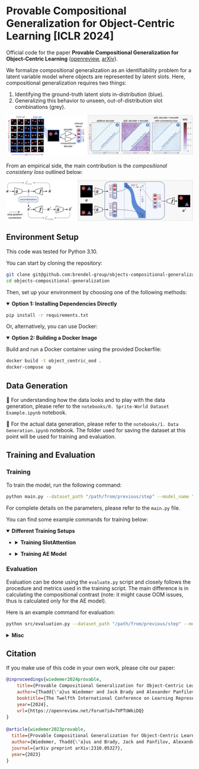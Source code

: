 
# Provable Compositional Generalization for Object-Centric Learning [ICLR 2024]
Official code for the paper **Provable Compositional Generalization for Object-Centric Learning** ([openreview](https://openreview.net/forum?id=7VPTUWkiDQ), [arXiv](https://arxiv.org/abs/2310.05327)).

We formalize compositional generalization as an identifiability problem for a latent variable model where objects are represented by latent slots. Here, compositional generalization requires two things:

1. Identifying the ground-truth latent slots in-distribution (blue).
2. Generalizing this behavior to unseen, out-of-distribution slot combinations (grey).


![Overview](assets/fig1_v12.png)

From an empirical side, the main contribution is the _compositional consisteny loss_ outlined below:

![Problem Setup](assets/fig3_v6.png)

## Environment Setup
This code was tested for Python 3.10. 

You can start by cloning the repository:

```bash
git clone git@github.com:brendel-group/objects-compositional-generalization.git
cd objects-compositional-generalization
```

Then, set up your environment by choosing one of the following methods:

<details open>
<summary><strong>Option 1: Installing Dependencies Directly</strong></summary>

```bash
pip install -r requirements.txt
```

</details>

Or, alternatively, you can use Docker:

<details open>
<summary><strong>Option 2: Building a Docker Image</strong></summary>

Build and run a Docker container using the provided Dockerfile:
```bash
docker build -t object_centric_ood .
docker-compose up
```

</details>

## Data Generation

🔗 For understanding how the data looks and to play with the data generation, please refer to the `notebooks/0. Sprite-World Dataset Example.ipynb` notebook.

🔗 For the actual data generation, please refer to the `notebooks/1. Data Generation.ipynb` notebook. The folder used for saving the dataset at this point will be used for training and evaluation.

## Training and Evaluation

### Training
To train the model, run the following command:

```bash
python main.py --dataset_path "/path/from/previous/step" --model_name "SlotAttention" --num_slots 2 --epochs 400 --use_consistency_loss True
```

For complete details on the parameters, please refer to the `main.py` file.

You can find some example commands for training below:

<details open>
<summary><strong>Different Training Setups</strong></summary>

- <details>
  <summary><strong>Training SlotAttention</strong></summary>

  Training vanilla SlotAttention with 2 slots:
  ```bash
  python main.py --dataset_path "/path/from/previous/step" --model_name "SlotAttention" --num_slots 2 --use_consistency_loss False
  ```

  Training vanilla SlotAttention with 2 slots and consistency loss:
  ```bash
  python main.py --dataset_path "/path/from/previous/step" --model_name "SlotAttention" --num_slots 2 --use_consistency_loss True --consistency_ignite_epoch 150
  ```

  Training SlotAttention with 2 slots, fixed SoftMax and sampling:
  ```bash
  python main.py --dataset_path "/path/from/previous/step" --model_name "SlotAttention" --num_slots 2 --use_consistency_loss True --consistency_ignite_epoch 150 --softmax False --sampling False
  ```
</details>

- <details>
  <summary><strong>Training AE Model</strong></summary>

  Training vanilla autoencoder with 2 slots:
  ```bash
  python main.py --dataset_path "/path/from/previous/step" --model_name "SlotMLPAdditive" --epochs 300 --num_slots 2 -n_slot_latents 6 --use_consistency_loss False
  ```

  Training vanilla autoencoder with 2 slots and consistency loss:
  ```bash
  python main.py --dataset_path "/path/from/previous/step" --model_name "SlotMLPAdditive" --epochs 300 --num_slots 2 -n_slot_latents 6 --use_consistency_loss True --consistency_ignite_epoch 100
  ```

</details>

</details>

### Evaluation

Evaluation can be done using the `evaluate.py` script and closely follows the procedure and metrics used in the training script. The main difference is in calculating the compositional contrast (note: it might cause OOM issues, thus is calculated only for the AE model).

Here is an example command for evaluation:
```bash
python src/evaluation.py --dataset_path "/path/from/previous/step" --model_path "checkpoints/SlotMLPAdditive.pt" --model_name "SlotMLPAdditive" --n_slot_latents 6
```

<details>
<summary><strong>Misc</strong></summary>

🔗 `notebooks/2. Decoder Optimality.ipynb` shows how the experiment described in Appendix B.2 is conducted. Note that the paths to models' checkpoints and exact data splits are omitted, thus it serves more of an illustrative purpose.
</details>

## Citation
If you make use of this code in your own work, please cite our paper:
```bibtex
@inproceedings{wiedemer2024provable,
    title={Provable Compositional Generalization for Object-Centric Learning},
    author={Thadd{\"a}us Wiedemer and Jack Brady and Alexander Panfilov and Attila Juhos and Matthias Bethge and Wieland Brendel},
    booktitle={The Twelfth International Conference on Learning Representations},
    year={2024},
    url={https://openreview.net/forum?id=7VPTUWkiDQ}
}

@article{wiedemer2023provable,
  title={Provable Compositional Generalization for Object-Centric Learning},
  author={Wiedemer, Thadd{\"a}us and Brady, Jack and Panfilov, Alexander and Juhos, Attila and Bethge, Matthias and Brendel, Wieland},
  journal={arXiv preprint arXiv:2310.05327},
  year={2023}
}
```
